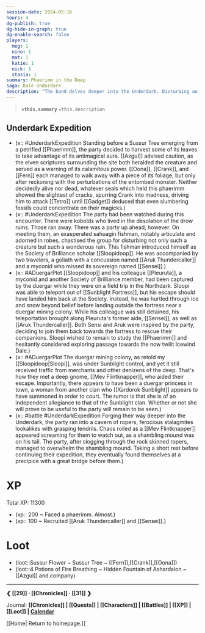 ```yaml
---
session-date: 2024-05-16
hours: 4
dg-publish: true
dg-hide-in-graph: true
dg-enable-search: false
players:
  meg: 1
  nino: 1
  mat: 1
  katie: 1
  nick: 1
  stasia: 1
summary: Phaerimm in the Deep
saga: Dale Underdark
description: "The band delves deeper into the Underdark. Disturbing an ossified phaerimm, they collect foliage from a Sussur Tree. Soon after they run into escapees from Sunblight Fortress: a scholarly fishman mage named Sloopi D Oop, a goliath named Aruk, and a myconid named Sensi. Recruiting the latter two, whose companions were still captive in the fortress, the party treks towards a duergar mining colony. Here, they are told, a duergar princess from a clan other than the Sunblights, has taken residence, awaiting Xardarok's summons of courtship."
---
```


> **`=this.summary`**
> `=this.description`

## Underdark Expedition
- (x:: #UnderdarkExpedition  Standing before a Sussur Tree emerging from a petrified [[Phaerimm]], the party decided to harvest some of its leaves to take advantage of its antimagical aura. [[Azgul]] advised caution, as the elven scriptures surrounding the site both heralded the creature and served as a warning of its calamitous power. [[Oona]], [[Crank]], and [[Fern]] each managed to walk away with a piece of its foliage, but only after reckoning with the perturbations of the entombed monster. Neither decidedly alive nor dead, whatever seals which held this phaerimm showed the slightest of cracks, spurring Crank into madness, driving him to attack [[Tetro]] until [[Gadget]] deduced that even slumbering fossils could concentrate on their magicks.) 
- (x:: #UnderdarkExpedition The party had been watched during this encounter. There were kobolds who lived in the desolation of the drow ruins. Those ran away. There was a party up ahead, however. On meeting them, an exasperated sahuagin fishman, notably articulate and adorned in robes, chastised the group for disturbing not only such a creature but such a wonderous ruin. This fishman introduced himself as the Society of Brilliance scholar [[Sloopidoop]]. He was accompanied by two travelers, a goliath with a concussion named [[Aruk Thundercaller]] and a myconid who missed its sovereign named [[Sensei]].)
- (x:: #ADuergarPlot [[Sloopidoop]] and his colleague [[Pleuruta]], a myconid and another Society of Brilliance member, had been captured by the duergar while they were on a field trip in the Northdark. Sloopi was able to teleport out of [[Sunblight Fortress]], but his escape should have landed him back at the Society. Instead, he was hurtled through ice and snow beyond belief before landing outside the fortress near a duergar mining colony. While his colleague was still detained, his teleportation brought along Pleuruta's former aide, [[Sensei]], as well as [[Aruk Thundercaller]]. Both Sensi and Aruk were inspired by the party, deciding to join them back towards the fortress to rescue their companions. Sloopi wished to remain to study the [[Phaerimm]] and hesitantly considered exploring passage towards the now twilit Icewind Dale.)
- (x:: #ADuergarPlot The duergar mining colony, as retold my [[Sloopidoop|Sloopi]], was under Sunblight control, and yet it still received traffic from merchants and other denizens of the deep. That's how they met a deep gnome, [[Mev Flintknapper]], who aided their escape. Importantly, there appears to have been a duergar princess in town, a woman from another clan who [[Xardorok Sunblight]] appears to have summoned in order to court. The rumor is that she is of an independent allegiance to that of the Sunblight clan. Whether or not she will prove to be useful to the party will remain to be seen.)
- (x:: #battle #UnderdarkExpedition Forging their way deeper into the Underdark, the party ran into a cavern of ropers, ferocious stalagmites lookalikes with grasping tendrils. Chaos roiled as a [[Mev Flintknapper]] appeared screaming for them to watch out, as a shambling mound was on his tail. The party, after slogging through the rock skinned ropers, managed to overwhelm the shambling mound. Taking a short rest before continuing their expedition, they eventually found themselves at a precipice with a great bridge before them.)

# XP
Total XP: 11300
- (xp:: 200 ~ Faced a phaerimm. Almost.)
- (xp:: 100 ~ Recruited [[Aruk Thundercaller]] and [[Sensei]].)

# Loot
- (loot::Sussur Flower ~ Sussur Tree ~ [[Fern]],[[Crank]],[[Oona]])
- (loot::4 Potions of Fire Breathing ~ Hidden Fountain of Ashardalon ~ [[Azgul]] and company)


---
**❮ [[29]] · [[Chronicles]] ·  [[31]] ❯**

Journal: **[[Chronicles]] | [[Quests]] |  [[Characters]] | [[Battles]] | [[XP]] | [[Loot]] | [Calendar](https://app.fantasy-calendar.com/calendars/38f9e3f5098bac1f655a4fb4241f35eb)**

[[Home| Return to homepage.]]